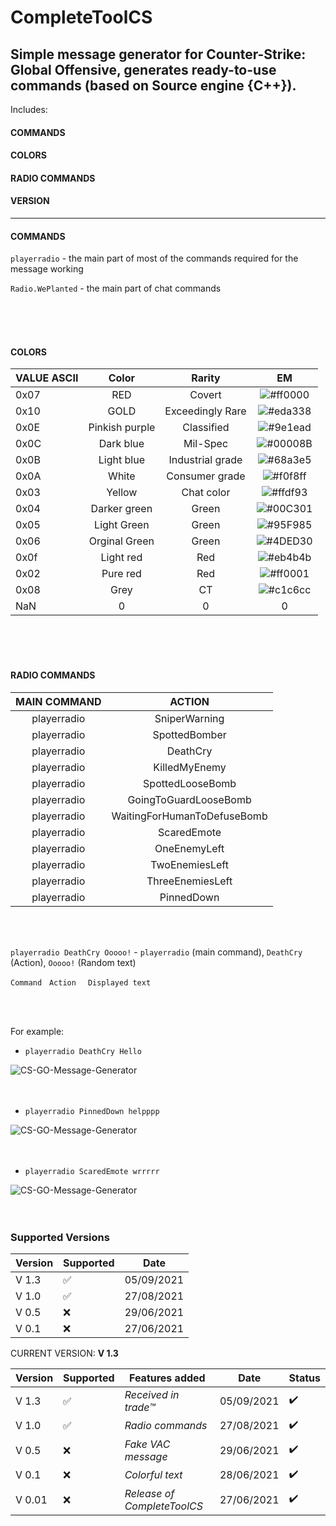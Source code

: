 # CompleteToolCS
Simple message generator for Counter-Strike: Global Offensive,  generates ready-to-use commands (based on Source engine {C++}).
---
Includes:
#### COMMANDS 
#### COLORS 
#### RADIO COMMANDS
#### VERSION
---


#### COMMANDS

```playerradio``` - the main part of most of the commands required for the message working

```Radio.WePlanted``` - the main part of chat commands

<br />
<br />
<br />

#### COLORS

| VALUE ASCII   | Color            | Rarity           | EM                                                              |
| ------------- |:----------------:| :---------------:|:---------------------------------------------------------------:|   
| 0x07          | RED              | Covert           | ![#ff0000](https://via.placeholder.com/15/ff0000/000000?text=+) |
| 0x10          | GOLD             | Exceedingly Rare | ![#eda338](https://via.placeholder.com/15/eda338/000000?text=+) |
| 0x0E          | Pinkish purple   | Classified       | ![#9e1ead](https://via.placeholder.com/15/9e1ead/000000?text=+) |
| 0x0C          | Dark blue        | Mil-Spec         | ![#00008B](https://via.placeholder.com/15/00008B/000000?text=+) |
| 0x0B          | Light blue       | Industrial grade | ![#68a3e5](https://via.placeholder.com/15/68a3e5/000000?text=+) |
| 0x0A          | White            | Consumer grade   | ![#f0f8ff](https://via.placeholder.com/15/f0f8ff/000000?text=+) |
| 0x03          | Yellow           | Chat color       | ![#ffdf93](https://via.placeholder.com/15/ffdf93/000000?text=+) |
| 0x04          | Darker green     | Green            | ![#00C301](https://via.placeholder.com/15/00C301/000000?text=+) |
| 0x05          | Light Green      | Green            | ![#95F985](https://via.placeholder.com/15/95F985/000000?text=+) |
| 0x06          | Orginal Green    | Green            | ![#4DED30](https://via.placeholder.com/15/4DED30/000000?text=+) |
| 0x0f          | Light red        | Red              | ![#eb4b4b](https://via.placeholder.com/15/eb4b4b/000000?text=+) |
| 0x02          | Pure red         | Red              | ![#ff0001](https://via.placeholder.com/15/ff0001/000000?text=+) |
| 0x08          | Grey             | CT               | ![#c1c6cc](https://via.placeholder.com/15/c1c6cc/000000?text=+) |
| NaN           | 0                | 0                | 0                                                               |

<br />
<br />
<br />

#### RADIO COMMANDS


| MAIN COMMAND      | ACTION                          |
|:-----------------:|:-------------------------------:|
| playerradio       | SniperWarning                   |
| playerradio       | SpottedBomber                   |
| playerradio       | DeathCry                        |
| playerradio       | KilledMyEnemy                   |
| playerradio       | SpottedLooseBomb                |
| playerradio       | GoingToGuardLooseBomb           |
| playerradio       | WaitingForHumanToDefuseBomb     |
| playerradio       | ScaredEmote                     |
| playerradio       | OneEnemyLeft                    |
| playerradio       | TwoEnemiesLeft                  |
| playerradio       | ThreeEnemiesLeft                |
| playerradio       | PinnedDown                      |

<br />
<br />

```playerradio DeathCry Ooooo!``` - ```playerradio``` (main command), ```DeathCry``` (Action), ```Ooooo!``` (Random text)

```Command``` &nbsp; ```Action ``` &nbsp; ```Displayed text```

<br />
<br />

For example:

* ```playerradio DeathCry Hello```

![CS-GO-Message-Generator](img/f.PNG)
<br /><br /><br />

* ```playerradio PinnedDown helpppp```

![CS-GO-Message-Generator](img/s.png)
<br /><br /><br />

* ```playerradio ScaredEmote wrrrrr```

![CS-GO-Message-Generator](img/t.PNG)
<br /><br /><br />


### Supported Versions

| Version | Supported          | Date       |
| ------- | ------------------ | ---------- |
| V 1.3   | :white_check_mark: | 05/09/2021 |
| V 1.0   | :white_check_mark: | 27/08/2021 |
| V 0.5   | :x:                | 29/06/2021 |
| V 0.1   | :x:                | 27/06/2021 |

CURRENT VERSION: <b>V 1.3</b>


| Version | Supported          | Features added                             | Date       | Status             |
| ------- | ------------------ | ------------------------------------------ | ---------- | ------------------ |
| V 1.3   | :white_check_mark: | *Received in trade™*                       | 05/09/2021 | :heavy_check_mark: |
| V 1.0   | :white_check_mark: | *Radio commands*                           | 27/08/2021 | :heavy_check_mark: |
| V 0.5   | :x:                | *Fake VAC message*                         | 29/06/2021 | :heavy_check_mark: |
| V 0.1   | :x:                | *Colorful text*                            | 28/06/2021 | :heavy_check_mark: |
| V 0.01  | :x:                | *Release of CompleteToolCS*                | 27/06/2021 | :heavy_check_mark: |

